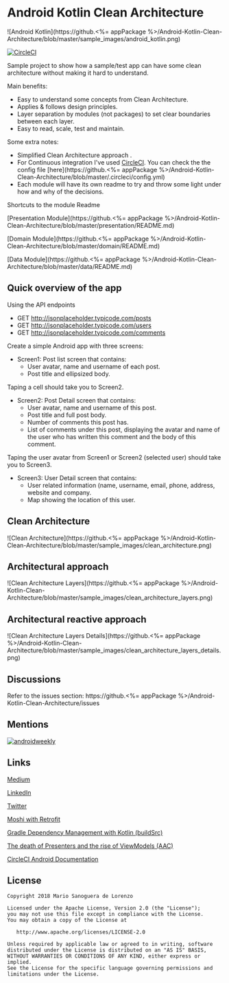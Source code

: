Android Kotlin Clean Architecture
=

![Android Kotlin](https://github.<%= appPackage %>/Android-Kotlin-Clean-Architecture/blob/master/sample_images/android_kotlin.png)

[![CircleCI](https://circleci.com/gh/sanogueralorenzo/Android-Kotlin-Clean-Architecture/tree/master.svg?style=svg)](https://circleci.com/gh/sanogueralorenzo/Android-Kotlin-Clean-Architecture/tree/master) 

Sample project to show how a sample/test app can have some clean architecture without making it hard to understand.

Main benefits:
- Easy to understand some concepts from Clean Architecture.
- Applies & follows design principles.
- Layer separation by modules (not packages) to set clear boundaries between each layer.
- Easy to read, scale, test and maintain.

Some extra notes:
- Simplified Clean Architecture approach .
- For Continuous integration I've used [CircleCI](https://circleci.com/gh/sanogueralorenzo/Android-Kotlin-Clean-Architecture). You can check the the config file [here](https://github.<%= appPackage %>/Android-Kotlin-Clean-Architecture/blob/master/.circleci/config.yml)
- Each module will have its own readme to try and throw some light under how and why of the decisions.

Shortcuts to the module Readme

[Presentation Module](https://github.<%= appPackage %>/Android-Kotlin-Clean-Architecture/blob/master/presentation/README.md)

[Domain Module](https://github.<%= appPackage %>/Android-Kotlin-Clean-Architecture/blob/master/domain/README.md)

[Data Module](https://github.<%= appPackage %>/Android-Kotlin-Clean-Architecture/blob/master/data/README.md)

Quick overview of the app
-

Using the API endpoints
- GET http://jsonplaceholder.typicode.com/posts
- GET http://jsonplaceholder.typicode.com/users
- GET http://jsonplaceholder.typicode.com/comments

Create a simple Android app with three screens:
- Screen1: Post list screen that contains:
    - User avatar, name and username of each post.
    - Post title and ellipsized body.

Taping a cell should take you to Screen2.

- Screen2: Post Detail screen that contains:
    - User avatar, name and username of this post.
    - Post title and full post body.
    - Number of comments this post has.
    - List of comments under this post, displaying the avatar and name of the user who has written this comment and the body of this comment.

Taping the user avatar from Screen1 or Screen2 (selected user) should take you to Screen3.

- Screen3: User Detail screen that contains:
    - User related information (name, username, email, phone, address, website and company.
    - Map showing the location of this user.

Clean Architecture
-
![Clean Architecture](https://github.<%= appPackage %>/Android-Kotlin-Clean-Architecture/blob/master/sample_images/clean_architecture.png)

Architectural approach
-
![Clean Architecture Layers](https://github.<%= appPackage %>/Android-Kotlin-Clean-Architecture/blob/master/sample_images/clean_architecture_layers.png)

Architectural reactive approach
-
![Clean Architecture Layers Details](https://github.<%= appPackage %>/Android-Kotlin-Clean-Architecture/blob/master/sample_images/clean_architecture_layers_details.png)

Discussions
-

Refer to the issues section: https://github.<%= appPackage %>/Android-Kotlin-Clean-Architecture/issues

Mentions
-
[![androidweekly](https://img.shields.io/badge/androidweekly.net-303-orange.svg?style=flat-square)](http://androidweekly.net/issues/issue-303)

Links
-
[Medium](https://medium.com/@sanogueralorenzo)

[LinkedIn](https://www.linkedin.com/in/mario-sanoguera-de-lorenzo-b7b392103/)

[Twitter](https://twitter.com/MarioSanoguera)

[Moshi with Retrofit](https://proandroiddev.com/moshi-with-retrofit-in-kotlin-%EF%B8%8F-a69c2621708b)

[Gradle Dependency Management with Kotlin (buildSrc)](https://proandroiddev.com/gradle-dependency-management-with-kotlin-94eed4df9a28)

[The death of Presenters and the rise of ViewModels (AAC)](https://proandroiddev.com/the-death-of-presenters-and-the-rise-of-viewmodels-aac-f14d54b419a)

[CircleCI Android Documentation](https://circleci.com/docs/2.0/language-android/)

License
-

    Copyright 2018 Mario Sanoguera de Lorenzo

    Licensed under the Apache License, Version 2.0 (the "License");
    you may not use this file except in compliance with the License.
    You may obtain a copy of the License at

       http://www.apache.org/licenses/LICENSE-2.0

    Unless required by applicable law or agreed to in writing, software
    distributed under the License is distributed on an "AS IS" BASIS,
    WITHOUT WARRANTIES OR CONDITIONS OF ANY KIND, either express or implied.
    See the License for the specific language governing permissions and
    limitations under the License.
